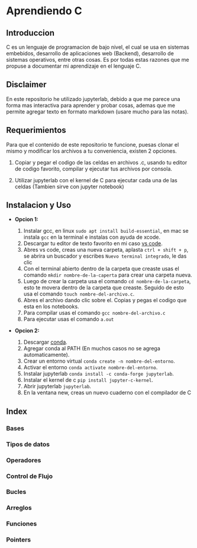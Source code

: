 # Aprendiendo C

## Introduccion
C es un lenguaje de programacion de bajo nivel, el cual se usa en sistemas embebidos, desarrollo de aplicaciones web (Backend), desarrollo de sistemas operativos, entre otras cosas. Es por todas estas razones que me propuse a documentar mi aprendizaje en el lenguaje C.

## Disclaimer
En este repositorio he utilizado jupyterlab, debido a que me parece una forma mas interactiva para aprender y probar cosas, ademas que me permite agregar texto en formato markdown (usare mucho para las notas). 

## Requerimientos
Para que el contenido de este repositorio te funcione, puesas clonar el mismo y modificar los archivos a tu conveniencia, existen 2 opciones.

1. Copiar y pegar el codigo de las celdas en archivos .c, usando tu editor de codigo favorito, compilar y ejecutar tus archivos por consola.

2. Utilizar jupyterlab con el kernel de C para ejecutar cada una de las celdas (Tambien sirve con jupyter notebook)

## Instalacion y Uso
 
- **Opcion 1:**
    1. Instalar gcc,  en linux `sudo apt install build-essential`, en mac se instala  `gcc` en la terminal e instalas con ayuda de xcode.
    2. Descargar tu editor de texto favorito en mi caso [vs code](https://code.visualstudio.com/download).
    3. Abres vs code, creas una nueva carpeta, aplasta `ctrl + shift + p`, se abrira un buscador y escribes `Nuevo terminal integrado`, le das clic
    4. Con el terminal abierto dentro de la carpeta que creaste usas el comando `mkdir nombre-de-la-caperta` para crear una carpeta nueva.
    5. Luego de crear la carpeta usa el comando `cd nombre-de-la-carpeta`, esto te movera dentro de la carpeta que creaste. Seguido de esto usa el comando `touch nombre-del-archivo.c`.
    6. Abres el archivo dando clic sobre el. Copias y pegas el codigo que esta en los notebooks.
    7. Para compilar usas el comando `gcc nombre-del-archivo.c`
    8. Para ejecutar usas el comando `a.out`

- **Opcion 2:**
    1. Descargar [conda](https://www.anaconda.com/products/individual).
    2. Agregar conda al PATH (En muchos casos no se agrega automaticamente). 
    3. Crear un entorno virtual `conda create -n nombre-del-entorno`.
    4. Activar el entorno `conda activate nombre-del-entorno`.
    5. Instalar jupyterlab `conda install -c conda-forge jupyterlab`.
    6. Instalar el kernel de c `pip install jupyter-c-kernel`.
    7. Abrir jupyterlab `jupyterlab`.
    8. En la ventana new, creas un nuevo cuaderno con el compilador de C

## Index
### Bases
### Tipos de datos
### Operadores
### Control de Flujo
### Bucles
### Arreglos
### Funciones
### Pointers